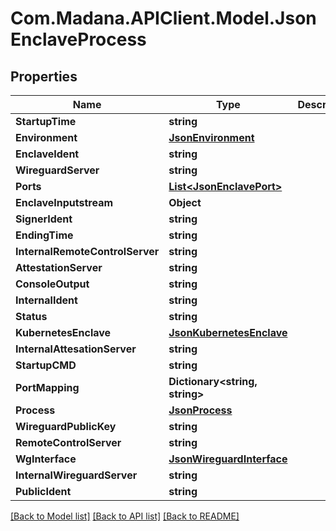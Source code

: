 
# Com.Madana.APIClient.Model.JsonEnclaveProcess

## Properties

Name | Type | Description | Notes
------------ | ------------- | ------------- | -------------
**StartupTime** | **string** |  | [optional] 
**Environment** | [**JsonEnvironment**](JsonEnvironment.md) |  | [optional] 
**EnclaveIdent** | **string** |  | [optional] 
**WireguardServer** | **string** |  | [optional] 
**Ports** | [**List&lt;JsonEnclavePort&gt;**](JsonEnclavePort.md) |  | [optional] 
**EnclaveInputstream** | **Object** |  | [optional] 
**SignerIdent** | **string** |  | [optional] 
**EndingTime** | **string** |  | [optional] 
**InternalRemoteControlServer** | **string** |  | [optional] 
**AttestationServer** | **string** |  | [optional] 
**ConsoleOutput** | **string** |  | [optional] 
**InternalIdent** | **string** |  | [optional] 
**Status** | **string** |  | [optional] 
**KubernetesEnclave** | [**JsonKubernetesEnclave**](JsonKubernetesEnclave.md) |  | [optional] 
**InternalAttesationServer** | **string** |  | [optional] 
**StartupCMD** | **string** |  | [optional] 
**PortMapping** | **Dictionary&lt;string, string&gt;** |  | [optional] 
**Process** | [**JsonProcess**](JsonProcess.md) |  | [optional] 
**WireguardPublicKey** | **string** |  | [optional] 
**RemoteControlServer** | **string** |  | [optional] 
**WgInterface** | [**JsonWireguardInterface**](JsonWireguardInterface.md) |  | [optional] 
**InternalWireguardServer** | **string** |  | [optional] 
**PublicIdent** | **string** |  | [optional] 

[[Back to Model list]](../README.md#documentation-for-models)
[[Back to API list]](../README.md#documentation-for-api-endpoints)
[[Back to README]](../README.md)

